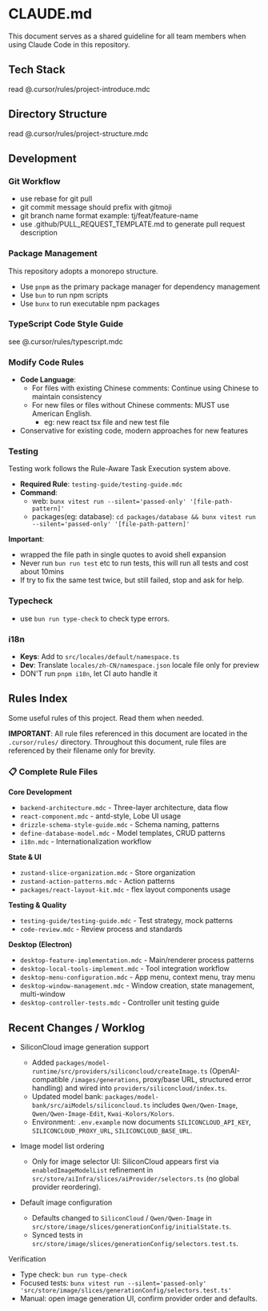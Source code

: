 # CLAUDE.md

This document serves as a shared guideline for all team members when using Claude Code in this repository.

## Tech Stack

read @.cursor/rules/project-introduce.mdc

## Directory Structure

read @.cursor/rules/project-structure.mdc

## Development

### Git Workflow

- use rebase for git pull
- git commit message should prefix with gitmoji
- git branch name format example: tj/feat/feature-name
- use .github/PULL_REQUEST_TEMPLATE.md to generate pull request description

### Package Management

This repository adopts a monorepo structure.

- Use `pnpm` as the primary package manager for dependency management
- Use `bun` to run npm scripts
- Use `bunx` to run executable npm packages

### TypeScript Code Style Guide

see @.cursor/rules/typescript.mdc

### Modify Code Rules

- **Code Language**:
  - For files with existing Chinese comments: Continue using Chinese to maintain consistency
  - For new files or files without Chinese comments: MUST use American English.
    - eg: new react tsx file and new test file
- Conservative for existing code, modern approaches for new features

### Testing

Testing work follows the Rule-Aware Task Execution system above.

- **Required Rule**: `testing-guide/testing-guide.mdc`
- **Command**:
  - web: `bunx vitest run --silent='passed-only' '[file-path-pattern]'`
  - packages(eg: database): `cd packages/database && bunx vitest run --silent='passed-only' '[file-path-pattern]'`

**Important**:

- wrapped the file path in single quotes to avoid shell expansion
- Never run `bun run test` etc to run tests, this will run all tests and cost about 10mins
- If try to fix the same test twice, but still failed, stop and ask for help.

### Typecheck

- use `bun run type-check` to check type errors.

### i18n

- **Keys**: Add to `src/locales/default/namespace.ts`
- **Dev**: Translate `locales/zh-CN/namespace.json` locale file only for preview
- DON'T run `pnpm i18n`, let CI auto handle it

## Rules Index

Some useful rules of this project. Read them when needed.

**IMPORTANT**: All rule files referenced in this document are located in the `.cursor/rules/` directory. Throughout this document, rule files are referenced by their filename only for brevity.

### 📋 Complete Rule Files

**Core Development**

- `backend-architecture.mdc` - Three-layer architecture, data flow
- `react-component.mdc` - antd-style, Lobe UI usage
- `drizzle-schema-style-guide.mdc` - Schema naming, patterns
- `define-database-model.mdc` - Model templates, CRUD patterns
- `i18n.mdc` - Internationalization workflow

**State & UI**

- `zustand-slice-organization.mdc` - Store organization
- `zustand-action-patterns.mdc` - Action patterns
- `packages/react-layout-kit.mdc` - flex layout components usage

**Testing & Quality**

- `testing-guide/testing-guide.mdc` - Test strategy, mock patterns
- `code-review.mdc` - Review process and standards

**Desktop (Electron)**

- `desktop-feature-implementation.mdc` - Main/renderer process patterns
- `desktop-local-tools-implement.mdc` - Tool integration workflow
- `desktop-menu-configuration.mdc` - App menu, context menu, tray menu
- `desktop-window-management.mdc` - Window creation, state management, multi-window
- `desktop-controller-tests.mdc` - Controller unit testing guide

## Recent Changes / Worklog

- SiliconCloud image generation support
  - Added `packages/model-runtime/src/providers/siliconcloud/createImage.ts` (OpenAI-compatible `/images/generations`, proxy/base URL, structured error handling) and wired into `providers/siliconcloud/index.ts`.
  - Updated model bank: `packages/model-bank/src/aiModels/siliconcloud.ts` includes `Qwen/Qwen-Image`, `Qwen/Qwen-Image-Edit`, `Kwai-Kolors/Kolors`.
  - Environment: `.env.example` now documents `SILICONCLOUD_API_KEY`, `SILICONCLOUD_PROXY_URL`, `SILICONCLOUD_BASE_URL`.

- Image model list ordering
  - Only for image selector UI: SiliconCloud appears first via `enabledImageModelList` refinement in `src/store/aiInfra/slices/aiProvider/selectors.ts` (no global provider reordering).

- Default image configuration
  - Defaults changed to `SiliconCloud` / `Qwen/Qwen-Image` in `src/store/image/slices/generationConfig/initialState.ts`.
  - Synced tests in `src/store/image/slices/generationConfig/selectors.test.ts`.

Verification

- Type check: `bun run type-check`
- Focused tests: `bunx vitest run --silent='passed-only' 'src/store/image/slices/generationConfig/selectors.test.ts'`
- Manual: open image generation UI, confirm provider order and defaults.
